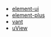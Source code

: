 
- [element-ui](https://element.eleme.cn/#/zh-CN/component/installation)
- [element-plus](https://element-plus.org/zh-CN/component/button.html)
- [vant](https://vant-ui.github.io/vant-weapp/#/home)
- [uView](https://www.uviewui.com/components/intro.html)